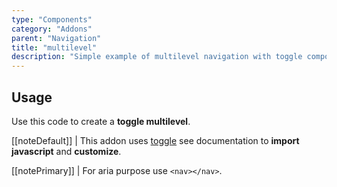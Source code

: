 ```yaml
---
type: "Components"
category: "Addons"
parent: "Navigation"
title: "multilevel"
description: "Simple example of multilevel navigation with toggle component."
---
```


## Usage

Use this code to create a **toggle multilevel**.

[[noteDefault]]
| This addon uses [toggle](/components/core/toggle) see documentation to **import javascript** and **customize**.

[[notePrimary]]
| For aria purpose use `<nav></nav>`.

<demo>
  <demovanilla src="vanilla/components/addons/navigation/multilevel">
  </demovanilla>
</demo>
